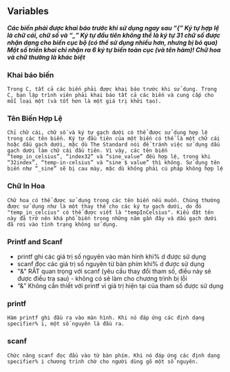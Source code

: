## Variables
***Các biến phải được khai báo trước khi sử dụng ngay sau “{” Ký tự hợp lệ là chữ cái, chữ số và “_” Ký tự đầu tiên không thể là ký tự 31 chữ số được nhận dạng cho biến cục bộ (có thể sử dụng nhiều hơn, nhưng bị bỏ qua) Một số triển khai chỉ nhận ra 6 ký tự biến toàn cục (và tên hàm)! Chữ hoa và chữ thường là khác biệt***
### Khai báo biến
```Trong C, tất cả các biến phải được khai báo trước khi sử dụng. Trong C, bạn lập trình viên phải khai báo tất cả các biến và cung cấp cho mỗi loại một (và tốt hơn là một giá trị khởi tạo).```
### Tên Biến Hợp Lệ
```Chỉ chữ cái, chữ số và ký tự gạch dưới có thể được sử dụng hợp lệ trong các tên biến. Ký tự đầu tiên của một biến có thể là một chữ cái hoặc dấu gạch dưới, mặc dù The Standard nói để tránh việc sử dụng dấu gạch dưới làm chữ cái đầu tiên. Vì vậy, các tên biến “temp_in_celsius”, “index32” và “sine_value” đều hợp lệ, trong khi “32index”, “temp-in-celsius” và “sine $ value” thì không. Sử dụng tên biến như “_sine” sẽ bị cau mày, mặc dù không phải cú pháp không hợp lệ```
### Chữ In Hoa
```Chữ hoa có thể được sử dụng trong các tên biến nếu muốn. Chúng thường được sử dụng như là một thay thế cho các ký tự gạch dưới, do đó "temp_in_celcius" có thể được viết là "tempInCelsius". Kiểu đặt tên này đã trở nên khá phổ biến trong những năm gần đây và dấu gạch dưới đã rơi vào tình trạng không sử dụng.```
### Printf and Scanf
- printf ghi các giá trị số nguyên vào màn hình khi% d được sử dụng
- scanf đọc các giá trị số nguyên từ bàn phím khi% d được sử dụng
- "&" RẤT quan trọng với scanf (yêu cầu thay đổi tham số, điều này sẽ được điều tra sau) - không có sẽ làm cho chương trình bị lỗi
- “&” Không cần thiết với printf vì giá trị hiện tại của tham số được sử dụng
### printf
```Hàm printf ghi đầu ra vào màn hình. Khi nó đáp ứng các định dạng specifier% i, một số nguyên là đầu ra.```
### scanf
```Chức năng scanf đọc đầu vào từ bàn phím. Khi nó đáp ứng các định dạng specifier% i chương trình chờ cho người dùng gõ một số nguyên.```
